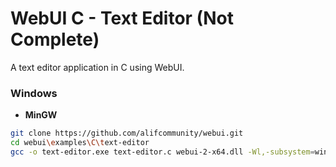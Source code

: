 
# WebUI C - Text Editor (Not Complete)

A text editor application in C using WebUI.

### Windows

- **MinGW**
```sh
git clone https://github.com/alifcommunity/webui.git
cd webui\examples\C\text-editor
gcc -o text-editor.exe text-editor.c webui-2-x64.dll -Wl,-subsystem=windows -lcomdlg32
```

